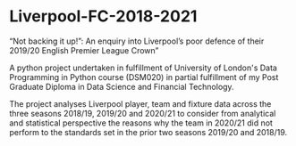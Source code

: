 # Liverpool-FC-2018-2021

“Not backing it up!”: An enquiry into Liverpool’s poor defence of their 2019/20 English Premier League Crown”

A python project undertaken in fulfillment of University of London's Data Programming in Python course (DSM020) in partial fulfillment of my Post Graduate Diploma in Data Science and Financial Technology.

The project analyses Liverpool player, team and fixture data across the three seasons 2018/19, 2019/20 and 2020/21 to consider from analytical and statistical perspective the reasons why the team in 2020/21 did not perform to the standards set in the prior two seasons 2019/20 and 2018/19.
